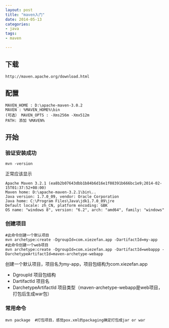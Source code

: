 ```yaml
---
layout: post
title: "maven入门"
date: 2014-05-13
categories:
- java
tags:
- maven

---
```


## 下载
    http://maven.apache.org/download.html

## 配置
    MAVEN_HOME : D:\apache-maven-3.0.2  
    MAVEN : %MAVEN_HOME%\bin   
    (可选） MAVEN_OPTS : -Xms256m -Xmx512m
    PATH: 添加 %MAVEN%

## 开始
### 验证安装成功
    mvn -version

正常应该显示  

    Apache Maven 3.2.1 (ea8b2b07643dbb1b84b6d16e1f08391b666bc1e9;2014-02-15T01:37:52+08:00)
    Maven home: D:\apache-maven-3.2.1\bin\..
    Java version: 1.7.0_09, vendor: Oracle Corporation
    Java home: C:\Program Files\Java\jdk1.7.0_09\jre
    Default locale: zh_CN, platform encoding: GBK
    OS name: "windows 8", version: "6.2", arch: "amd64", family: "windows"

### 创建项目

    #此命令创建一个默认项目
    mvn archetype:create -DgroupId=com.xiezefan.app -DartifactId=my-app
    #此命令创建一个web项目
    mvn archetype:create -DgroupId=com.xiezefan.app -DartifactId=webappp -DarchetypeArtifactId=maven-archetype-webapp

创建一个默认项目，项目名为my-app，项目包结构为com.xiezefan.app  

* DgroupId 项目包结构
* DartifactId 项目名
* DarchetypeArtifactId 项目类型（maven-archetype-webapp是web项目，打包后生成war包）

### 常用命令

    mvn package  #打包项目，感觉pox.xml的packaging确定打包成jar or war